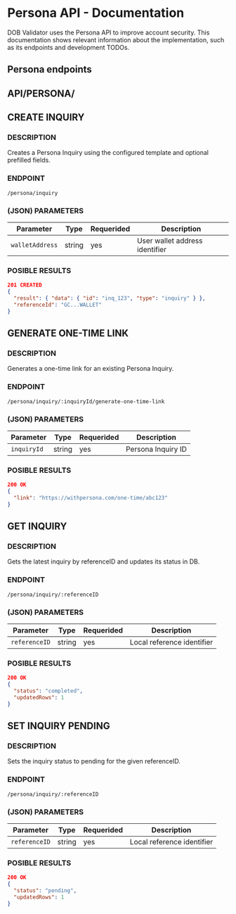 # Persona API - Documentation

DOB Validator uses the Persona API to improve account security. This documentation shows relevant information about the implementation, such as its endpoints and development TODOs.

## Persona endpoints

## API/PERSONA/

## CREATE INQUIRY

### DESCRIPTION
Creates a Persona Inquiry using the configured template and optional prefilled fields.

### ENDPOINT
`/persona/inquiry`

### (JSON) PARAMETERS 

| Parameter        | Type   | Requerided | Description                    |
| ---------------- | ------ | ---------- | ------------------------------ |
| `walletAddress`  | string | yes        | User wallet address identifier |

### POSIBLE RESULTS

```json
201 CREATED
{
  "result": { "data": { "id": "inq_123", "type": "inquiry" } },
  "referenceId": "GC...WALLET"
}
```

## GENERATE ONE-TIME LINK

### DESCRIPTION
Generates a one-time link for an existing Persona Inquiry.

### ENDPOINT
`/persona/inquiry/:inquiryId/generate-one-time-link`

### (JSON) PARAMETERS 

| Parameter    | Type   | Requerided | Description          |
| ------------ | ------ | ---------- | -------------------- |
| `inquiryId`  | string | yes        | Persona Inquiry ID   |

### POSIBLE RESULTS

```json
200 OK
{
  "link": "https://withpersona.com/one-time/abc123"
}
```

## GET INQUIRY

### DESCRIPTION
Gets the latest inquiry by referenceID and updates its status in DB.

### ENDPOINT
`/persona/inquiry/:referenceID`

### (JSON) PARAMETERS 

| Parameter      | Type   | Requerided | Description                 |
| -------------- | ------ | ---------- | --------------------------- |
| `referenceID`  | string | yes        | Local reference identifier  |

### POSIBLE RESULTS

```json
200 OK
{
  "status": "completed",
  "updatedRows": 1
}
```

## SET INQUIRY PENDING

### DESCRIPTION
Sets the inquiry status to pending for the given referenceID.

### ENDPOINT
`/persona/inquiry/:referenceID`

### (JSON) PARAMETERS 

| Parameter      | Type   | Requerided | Description                 |
| -------------- | ------ | ---------- | --------------------------- |
| `referenceID`  | string | yes        | Local reference identifier  |

### POSIBLE RESULTS

```json
200 OK
{
  "status": "pending",
  "updatedRows": 1
}
```